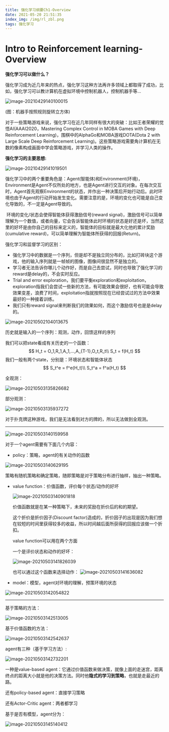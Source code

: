 ```yaml
---
title: 强化学习纲要Ch1-Overview
date: 2021-05-20 21:51:35
index_img: /img/rl_zbl.png
tags: 强化学习
---
```


# Intro to Reinforcement learning-Overview

**强化学习可以做什么？**

强化学习成为近几年来的热点，强化学习这种方法再许多领域上都取得了成功，比如，强化学习可以教计算机在虚拟环境中控制机器人，控制机器手等...

![image-20210429140100015](https://gitee.com/Chillstep/ChillstepPictures/raw/master/master/image-20210429140100015.png)

(图：机器手按照规则旋转立方体)

​	对于一些策略游戏来说，强化学习在近几年同样有很大的突破：比如王者荣耀的觉悟AI(AAAI2020，Mastering Complex Control in MOBA Games with Deep Reinforcement Learning)，围棋中的AlphaGo和MOBA游戏DOTA(Dota 2 with Large Scale Deep Reinforcement Learning)。这些策略游戏需要角计算机在无数的像素构成画面中学会策略游戏，并学习人类的操作。

**强化学习的主要思想:**

![image-20210429141019501](https://gitee.com/Chillstep/ChillstepPictures/raw/master/master/image-20210429141019501.png)

​	强化学习中的两个重要角色是：Agent(智能体)和Environment(环境)，Environment是Agent不仅所处的地方，也是Agent进行交互的对象。在每次交互时，Agent首先观察Environment的状态，并作出一种决策后开始行动后。此时环境也由于Agent的行动开始发生变化。需要注意的是，环境的变化也可能是自己变化导致的，不一定是Agent导致的。

​	环境的变化/状态会使得智能体获得激励信号(reward signal)，激励信号可以简单理解为一个数值，或者向量，它会告诉智能体此时环境的状态是好还是坏，当然这里的好坏是由你自己的目标来定义的，智能体的目标就是最大化他的累计奖励(cumulative reward)，可以简单理解为智能体所获得的回报(Return)。

强化学习和监督学习的区别：

- 强化学习中的数据是一个序列，但是却不是独立同分布的，比如打砖块这个游戏，他的输入序列就是一帧帧的图像，图像间很显然不是独立的。
- 学习者无法告诉你哪儿个动作好，而是自己去尝试，同时也导致了强化学习的reward是delay的，不会实时反应。
- Trial and error exploration，我们要平衡exploration和exploitation，exploration指我们会尝试一些新的方法，有可能效果会很好，也有可能会导致效果变差，浪费了时间，exploitation指就按照现在已经尝试过的方法中效果最好的一种接着训练。
- 我们只有reward signal来判断我们的效果如何，而这个激励信号也是是delay的。



![image-20210502104013675](https://gitee.com/Chillstep/ChillstepPictures/raw/master/master/image-20210502104013675.png)

历史就是输入的一个序列：观测，动作，回馈这样的序列

我们可以把state看成有关历史的一个函数：
$$
H_t = O_1,R_1,A_1,...,A_{T-1},O_t,R_t\\
S_t = f(H_t)
$$
我们一般有两个state，分别是：环境状态和智能体状态
$$
S_t^e = f^e(H_t)\\
S_t^a = f^a(H_t)
$$


全观测：

![image-20210503135826682](https://gitee.com/Chillstep/ChillstepPictures/raw/master/master/image-20210503135826682.png)

部分观测：

![image-20210503135937272](https://gitee.com/Chillstep/ChillstepPictures/raw/master/master/image-20210503135937272.png)

对于扑克牌这种游戏，我们是无法看到对方的牌的，所以无法做到全观测。

------

![image-20210503140159958](https://gitee.com/Chillstep/ChillstepPictures/raw/master/master/image-20210503140159958.png)

对于一个agent需要有下面几个内容：

- policy：策略，agent的有关动作的函数

![image-20210503140629195](https://gitee.com/Chillstep/ChillstepPictures/raw/master/master/image-20210503140629195.png)

策略有随机策略和确定策略，随即策略是对于策略分布进行抽样，抽出一种策略。

- value  function：价值函数，评价每个状态/动作的好坏

  ![image-20210503140901818](https://gitee.com/Chillstep/ChillstepPictures/raw/master/master/image-20210503140901818.png)

  价值函数就是在某一种策略下，未来的奖励在折价后的和的期望。

  这个折价是折价因子(Discount factor)造成的，折价因子的出现是因为我们想在较短的时间里获得较多的收益，所以时间越后面所获得的回报应该做一个折扣。

  value function可以用在两个方面

  一个是评价状态和动作的好坏：

  ![image-20210503141826039](https://gitee.com/Chillstep/ChillstepPictures/raw/master/master/image-20210503141826039.png)

  也可以通过这个函数来选择动作：
  ![image-20210503141636082](https://gitee.com/Chillstep/ChillstepPictures/raw/master/master/image-20210503141636082.png)

- model：模型，agent对环境的理解，预策环境的状态

![image-20210503142054822](https://gitee.com/Chillstep/ChillstepPictures/raw/master/master/image-20210503142054822.png)



------

基于策略的方法：

![image-20210503142513005](https://gitee.com/Chillstep/ChillstepPictures/raw/master/master/image-20210503142513005.png)

基于价值函数的方法：

![image-20210503142542637](https://gitee.com/Chillstep/ChillstepPictures/raw/master/master/image-20210503142542637.png)



agent有三种（基于学习方法）:

![image-20210503142732201](https://gitee.com/Chillstep/ChillstepPictures/raw/master/master/image-20210503142732201.png)

一种是value-based agent：它通过价值函数来做决策，就像上面的走迷宫，距离终点的距离大小就是他的决策方法。同时他**隐式的学习到策略**，也就是走最近的路。

还有policy-based agent：直接学习策略

还有Actor-Critic agent：两者都学习



基于是否有模型，agent分为：

![image-20210503145140412](https://gitee.com/Chillstep/ChillstepPictures/raw/master/master/image-20210503145140412.png)


